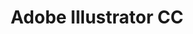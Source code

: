 ---
title: "Adobe Illustrator CC"
level: 3
category: "other-software"
description: "I have used Adobe Illustrator to draw vector graphics in the past, generally for creating custom birthday/thank you cards."
lastUsed: "2016"
---